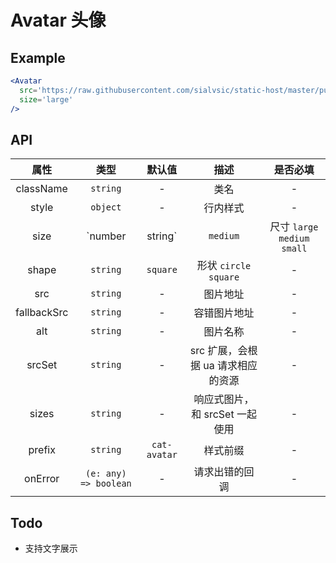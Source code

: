 # Avatar 头像

## Example

```jsx
<Avatar
  src='https://raw.githubusercontent.com/sialvsic/static-host/master/public/laptop.png'
  size='large'
/>
```

## API

|    属性     |         类型          |    默认值    |                描述                | 是否必填 |
| :---------: | :-------------------: | :----------: | :--------------------------------: | :------: |
|  className  |       `string`        |      -       |                类名                |    -     |
|    style    |       `object`        |      -       |              行内样式              |    -     |
|    size     |   `number | string`   |   `medium`   |   尺寸 `large` `medium` `small`    |    -     |
|    shape    |       `string`        |   `square`   |       形状 `circle` `square`       |    -     |
|     src     |       `string`        |      -       |              图片地址              |    -     |
| fallbackSrc |       `string`        |      -       |            容错图片地址            |    -     |
|     alt     |       `string`        |      -       |              图片名称              |    -     |
|   srcSet    |       `string`        |      -       | src 扩展，会根据 ua 请求相应的资源 |    -     |
|    sizes    |       `string`        |      -       |   响应式图片，和 srcSet 一起使用   |    -     |
|   prefix    |       `string`        | `cat-avatar` |              样式前缀              |    -     |
|   onError   | `(e: any) => boolean` |      -       |           请求出错的回调           |    -     |

## Todo

- 支持文字展示
